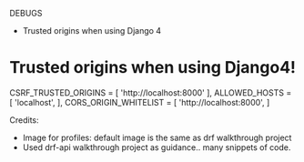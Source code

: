 

DEBUGS
- Trusted origins when using Django 4
# Trusted origins when using Django4!
CSRF_TRUSTED_ORIGINS = [
    'http://localhost:8000'
],
ALLOWED_HOSTS = [
    'localhost',
],
CORS_ORIGIN_WHITELIST = [
    'http://localhost:8000',
]


Credits:

- Image for profiles: default image is the same as drf walkthrough project
- Used drf-api walkthrough project as guidance.. many snippets of code.